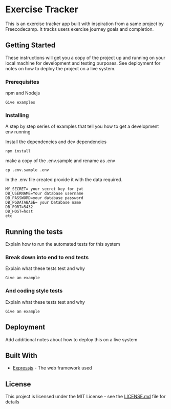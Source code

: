 # Exercise Tracker

This is an exercise tracker app built with inspiration from a same project by Freecodecamp. It tracks users exercise journey goals and completion.

## Getting Started

These instructions will get you a copy of the project up and running on your local machine for development and testing purposes. See deployment for notes on how to deploy the project on a live system.

### Prerequisites

npm and Nodejs <br> 

```
Give examples
```

### Installing

A step by step series of examples that tell you how to get a development env running

Install the dependencies and dev dependencies 
```
npm install
```

make a copy of the .env.sample and rename as .env

```
cp .env.sample .env
```

In the .env file created provide it with the data required.

```
MY_SECRET= your secret key for jwt
DB_USERNAME=Your database username
DB_PASSWORD=your database password
DB_PGDATABASE= your Database name
DB_PORT=5432
DB_HOST=host
etc
```

## Running the tests

Explain how to run the automated tests for this system

### Break down into end to end tests

Explain what these tests test and why

```
Give an example
```

### And coding style tests

Explain what these tests test and why

```
Give an example
```

## Deployment

Add additional notes about how to deploy this on a live system

## Built With

* [Expressjs](https://expressjs.com/) - The web framework used


## License

This project is licensed under the MIT License - see the [LICENSE.md](LICENSE.md) file for details

